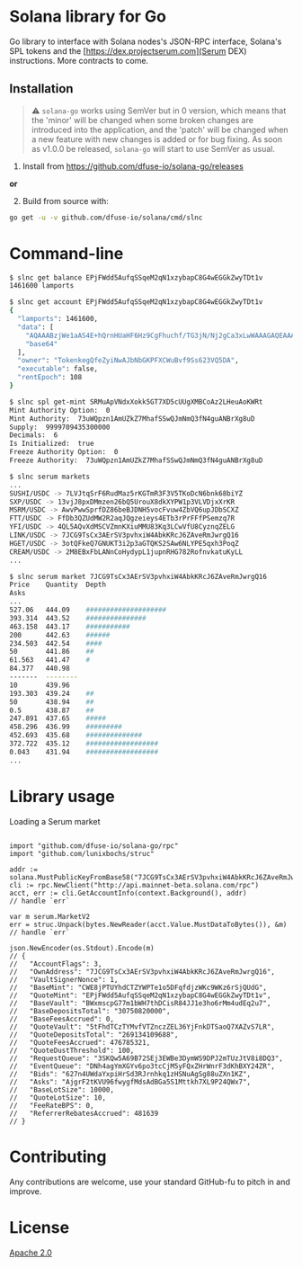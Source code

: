 # Solana library for Go

Go library to interface with Solana nodes's JSON-RPC interface, Solana's SPL tokens and the
[https://dex.projectserum.com](Serum DEX) instructions.  More contracts to come.

## Installation

> :warning: `solana-go` works using SemVer but in 0 version, which means that the 'minor' will be changed when some broken changes are introduced into the application, and the 'patch' will be changed when a new feature with new changes is added or for bug fixing. As soon as v1.0.0 be released, `solana-go` will start to use SemVer as usual.

1. Install from https://github.com/dfuse-io/solana-go/releases

**or**

2. Build from source with:

```bash
go get -u -v github.com/dfuse-io/solana/cmd/slnc
```

# Command-line

```bash
$ slnc get balance EPjFWdd5AufqSSqeM2qN1xzybapC8G4wEGGkZwyTDt1v
1461600 lamports

$ slnc get account EPjFWdd5AufqSSqeM2qN1xzybapC8G4wEGGkZwyTDt1v
{
  "lamports": 1461600,
  "data": [
    "AQAAABzjWe1aAS4E+hQrnHUaHF6Hz9CgFhuchf/TG3jN/Nj2gCa3xLwWAAAGAQEAAAAqnl7btTwEZ5CY/3sSZRcUQ0/AjFYqmjuGEQXmctQicw==",
    "base64"
  ],
  "owner": "TokenkegQfeZyiNwAJbNbGKPFXCWuBvf9Ss623VQ5DA",
  "executable": false,
  "rentEpoch": 108
}

$ slnc spl get-mint SRMuApVNdxXokk5GT7XD5cUUgXMBCoAz2LHeuAoKWRt
Mint Authority Option:  0
Mint Authority:  73uWQpzn1AmUZkZ7MhafSSwQJmNmQ3fN4guANBrXg8uD
Supply:  9999709435300000
Decimals:  6
Is Initialized:  true
Freeze Authority Option:  0
Freeze Authority:  73uWQpzn1AmUZkZ7MhafSSwQJmNmQ3fN4guANBrXg8uD

$ slnc serum markets
...
SUSHI/USDC -> 7LVJtqSrF6RudMaz5rKGTmR3F3V5TKoDcN6bnk68biYZ
SXP/USDC -> 13vjJ8pxDMmzen26bQ5UrouX8dkXYPW1p3VLVDjxXrKR
MSRM/USDC -> AwvPwwSprfDZ86beBJDNH5vocFvuw4ZbVQ6upJDbSCXZ
FTT/USDC -> FfDb3QZUdMW2R2aqJQgzeieys4ETb3rPrFFfPSemzq7R
YFI/USDC -> 4QL5AQvXdMSCVZmnKXiuMMU83Kq3LCwVfU8CyznqZELG
LINK/USDC -> 7JCG9TsCx3AErSV3pvhxiW4AbkKRcJ6ZAveRmJwrgQ16
HGET/USDC -> 3otQFkeQ7GNUKT3i2p3aGTQKS2SAw6NLYPE5qxh3PoqZ
CREAM/USDC -> 2M8EBxFbLANnCoHydypL1jupnRHG782RofnvkatuKyLL
...

$ slnc serum market 7JCG9TsCx3AErSV3pvhxiW4AbkKRcJ6ZAveRmJwrgQ16
Price    Quantity  Depth
Asks
...
527.06   444.09    ####################
393.314  443.52    ###############
463.158  443.17    ###########
200      442.63    ######
234.503  442.54    ####
50       441.86    ##
61.563   441.47    #
84.377   440.98
-------  --------
10       439.96
193.303  439.24    ##
50       438.94    ##
0.5      438.87    ##
247.891  437.65    #####
458.296  436.99    #########
452.693  435.68    ##############
372.722  435.12    ##################
0.043    431.94    ##################
...
```
# Library usage

Loading a Serum market

```golang

import "github.com/dfuse-io/solana-go/rpc"
import "github.com/lunixbochs/struc"

addr := solana.MustPublicKeyFromBase58("7JCG9TsCx3AErSV3pvhxiW4AbkKRcJ6ZAveRmJwrgQ16")
cli := rpc.NewClient("http://api.mainnet-beta.solana.com/rpc")
acct, err := cli.GetAccountInfo(context.Background(), addr)
// handle `err`

var m serum.MarketV2
err = struc.Unpack(bytes.NewReader(acct.Value.MustDataToBytes()), &m)
// handle `err`

json.NewEncoder(os.Stdout).Encode(m)
// {
//   "AccountFlags": 3,
//   "OwnAddress": "7JCG9TsCx3AErSV3pvhxiW4AbkKRcJ6ZAveRmJwrgQ16",
//   "VaultSignerNonce": 1,
//   "BaseMint": "CWE8jPTUYhdCTZYWPTe1o5DFqfdjzWKc9WKz6rSjQUdG",
//   "QuoteMint": "EPjFWdd5AufqSSqeM2qN1xzybapC8G4wEGGkZwyTDt1v",
//   "BaseVault": "BWxmscpG77m1bWH7thDCisR84JJ1e3ho6rMm4udEq2u7",
//   "BaseDepositsTotal": "30750820000",
//   "BaseFeesAccrued": 0,
//   "QuoteVault": "5tFhdTCzTYMvfVTZnczZEL36YjFnkDTSaoQ7XAZvS7LR",
//   "QuoteDepositsTotal": "269134109688",
//   "QuoteFeesAccrued": 476785321,
//   "QuoteDustThreshold": 100,
//   "RequestQueue": "3SKQw5A69B72SEj3EWBe3DymWS9DPJ2mTUzJtV8i8DQ3",
//   "EventQueue": "DNh4agYmXGYv6po3tcCjM5yFQxZHrWnrF3dKhBXY24ZR",
//   "Bids": "627n4UWdaYxpiHrSd3RJrnhkq1zHSNuAgSg88uZXn1KZ",
//   "Asks": "AjgrF2tKVU96fwygfMdsAdBGa5S1Mttkh7XL9P24QWx7",
//   "BaseLotSize": 10000,
//   "QuoteLotSize": 10,
//   "FeeRateBPS": 0,
//   "ReferrerRebatesAccrued": 481639
// }

```

# Contributing

Any contributions are welcome, use your standard GitHub-fu to pitch in and improve.

# License

[Apache 2.0](LICENSE)
